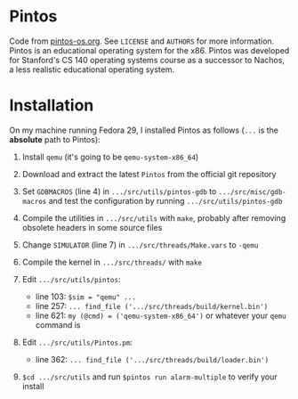 # Pintos

Code from [pintos-os.org](http://pintos-os.org/). See `LICENSE` and `AUTHORS` for more information. Pintos is an educational operating system for the x86. Pintos was developed for Stanford's CS 140 operating systems course as a successor to Nachos, a less realistic educational operating system.

# Installation

On my machine running Fedora 29, I installed Pintos as follows (`...` is the **absolute** path to Pintos):

1. Install `qemu` (it's going to be `qemu-system-x86_64`)

2. Download and extract the latest `Pintos` from the official git repository

3. Set `GDBMACROS` (line 4) in `.../src/utils/pintos-gdb` to `.../src/misc/gdb-macros` and test the configuration by running `.../src/utils/pintos-gdb`

4. Compile the utilities in `.../src/utils` with `make`, probably after removing obsolete headers in some source files

5. Change `SIMULATOR` (line 7) in `.../src/threads/Make.vars` to `-qemu`

6. Compile the kernel in `.../src/threads/` with `make`

7. Edit `.../src/utils/pintos`:

    * line 103: `$sim = "qemu" ...`
    * line 257: `... find_file ('.../src/threads/build/kernel.bin')`
    * line 621: `my (@cmd) = ('qemu-system-x86_64')` or whatever your `qemu` command is

8. Edit `.../src/utils/Pintos.pm`:

    * line 362: `... find_file ('.../src/threads/build/loader.bin')`

9. `$cd .../src/utils` and run `$pintos run alarm-multiple` to verify your install
